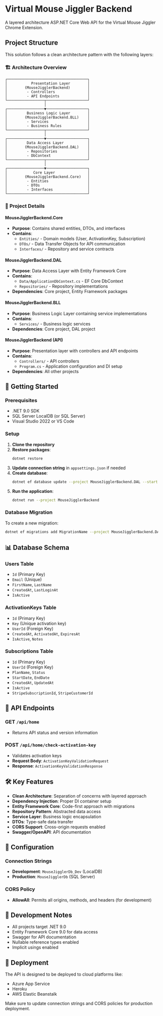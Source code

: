 # Virtual Mouse Jiggler Backend

A layered architecture ASP.NET Core Web API for the Virtual Mouse Jiggler Chrome Extension.

## Project Structure

This solution follows a clean architecture pattern with the following layers:

### 🏗️ **Architecture Overview**

```
┌─────────────────────────────────────┐
│           Presentation Layer        │
│        (MouseJigglerBackend)        │
│         - Controllers               │
│         - API Endpoints             │
└─────────────────┬───────────────────┘
                  │
┌─────────────────▼───────────────────┐
│         Business Logic Layer        │
│        (MouseJigglerBackend.BLL)    │
│         - Services                  │
│         - Business Rules            │
└─────────────────┬───────────────────┘
                  │
┌─────────────────▼───────────────────┐
│         Data Access Layer           │
│        (MouseJigglerBackend.DAL)    │
│         - Repositories              │
│         - DbContext                 │
└─────────────────┬───────────────────┘
                  │
┌─────────────────▼───────────────────┐
│            Core Layer               │
│        (MouseJigglerBackend.Core)   │
│         - Entities                  │
│         - DTOs                      │
│         - Interfaces                │
└─────────────────────────────────────┘
```

### 📁 **Project Details**

#### **MouseJigglerBackend.Core**
- **Purpose**: Contains shared entities, DTOs, and interfaces
- **Contains**:
  - `Entities/` - Domain models (User, ActivationKey, Subscription)
  - `DTOs/` - Data Transfer Objects for API communication
  - `Interfaces/` - Repository and service contracts

#### **MouseJigglerBackend.DAL**
- **Purpose**: Data Access Layer with Entity Framework Core
- **Contains**:
  - `Data/ApplicationDbContext.cs` - EF Core DbContext
  - `Repositories/` - Repository implementations
- **Dependencies**: Core project, Entity Framework packages

#### **MouseJigglerBackend.BLL**
- **Purpose**: Business Logic Layer containing service implementations
- **Contains**:
  - `Services/` - Business logic services
- **Dependencies**: Core project, DAL project

#### **MouseJigglerBackend** (API)
- **Purpose**: Presentation layer with controllers and API endpoints
- **Contains**:
  - `Controllers/` - API controllers
  - `Program.cs` - Application configuration and DI setup
- **Dependencies**: All other projects

## 🚀 **Getting Started**

### Prerequisites
- .NET 9.0 SDK
- SQL Server LocalDB (or SQL Server)
- Visual Studio 2022 or VS Code

### Setup
1. **Clone the repository**
2. **Restore packages**:
   ```bash
   dotnet restore
   ```
3. **Update connection string** in `appsettings.json` if needed
4. **Create database**:
   ```bash
   dotnet ef database update --project MouseJigglerBackend.DAL --startup-project MouseJigglerBackend
   ```
5. **Run the application**:
   ```bash
   dotnet run --project MouseJigglerBackend
   ```

### Database Migration
To create a new migration:
```bash
dotnet ef migrations add MigrationName --project MouseJigglerBackend.DAL --startup-project MouseJigglerBackend
```

## 📊 **Database Schema**

### **Users Table**
- `Id` (Primary Key)
- `Email` (Unique)
- `FirstName`, `LastName`
- `CreatedAt`, `LastLoginAt`
- `IsActive`

### **ActivationKeys Table**
- `Id` (Primary Key)
- `Key` (Unique activation key)
- `UserId` (Foreign Key)
- `CreatedAt`, `ActivatedAt`, `ExpiresAt`
- `IsActive`, `Notes`

### **Subscriptions Table**
- `Id` (Primary Key)
- `UserId` (Foreign Key)
- `PlanName`, `Status`
- `StartDate`, `EndDate`
- `CreatedAt`, `UpdatedAt`
- `IsActive`
- `StripeSubscriptionId`, `StripeCustomerId`

## 🔌 **API Endpoints**

### **GET** `/api/home`
- Returns API status and version information

### **POST** `/api/home/check-activation-key`
- Validates activation keys
- **Request Body**: `ActivationKeyValidationRequest`
- **Response**: `ActivationKeyValidationResponse`

## 🛠️ **Key Features**

- **Clean Architecture**: Separation of concerns with layered approach
- **Dependency Injection**: Proper DI container setup
- **Entity Framework Core**: Code-first approach with migrations
- **Repository Pattern**: Abstracted data access
- **Service Layer**: Business logic encapsulation
- **DTOs**: Type-safe data transfer
- **CORS Support**: Cross-origin requests enabled
- **Swagger/OpenAPI**: API documentation

## 🔧 **Configuration**

### Connection Strings
- **Development**: `MouseJigglerDb_Dev` (LocalDB)
- **Production**: `MouseJigglerDb` (SQL Server)

### CORS Policy
- **AllowAll**: Permits all origins, methods, and headers (for development)

## 📝 **Development Notes**

- All projects target .NET 9.0
- Entity Framework Core 9.0 for data access
- Swagger for API documentation
- Nullable reference types enabled
- Implicit usings enabled

## 🚀 **Deployment**

The API is designed to be deployed to cloud platforms like:
- Azure App Service
- Heroku
- AWS Elastic Beanstalk

Make sure to update connection strings and CORS policies for production deployment.
